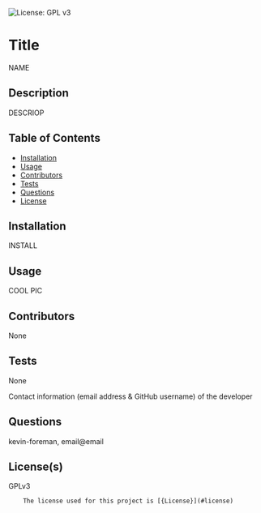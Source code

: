 
![License: GPL v3](https://img.shields.io/badge/License-GPLv3-blue.svg)

# Title
NAME

## Description
DESCRIOP

## Table of Contents
* [Installation](#installation)
* [Usage](#usage)
* [Contributors](#contributors)
* [Tests](#tests)
* [Questions](#questions)
* [License](#license) 

## Installation
INSTALL

## Usage
COOL PIC

## Contributors
None

## Tests
None

Contact information (email address & GitHub username) of the developer
## Questions
kevin-foreman, email@email

## License(s)
GPLv3

        The license used for this project is [{License}](#license)
        
